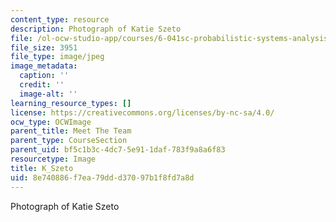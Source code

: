```yaml
---
content_type: resource
description: Photograph of Katie Szeto
file: /ol-ocw-studio-app/courses/6-041sc-probabilistic-systems-analysis-and-applied-probability-fall-2013/8e740886f7ea79ddd37097b1f8fd7a8d_K_Szeto.jpg
file_size: 3951
file_type: image/jpeg
image_metadata:
  caption: ''
  credit: ''
  image-alt: ''
learning_resource_types: []
license: https://creativecommons.org/licenses/by-nc-sa/4.0/
ocw_type: OCWImage
parent_title: Meet The Team
parent_type: CourseSection
parent_uid: bf5c1b3c-4dc7-5e91-1daf-783f9a8a6f83
resourcetype: Image
title: K_Szeto
uid: 8e740886-f7ea-79dd-d370-97b1f8fd7a8d
---
```

Photograph of Katie Szeto